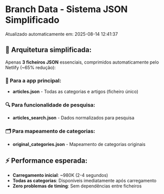 # Branch Data - Sistema JSON Simplificado
Atualizado automaticamente em: 2025-08-14 12:41:37

## 🎯 Arquitetura simplificada:
Apenas **3 ficheiros JSON** essenciais, comprimidos automaticamente pelo Netlify (~65% redução):

### 📱 Para a app principal:
- **articles.json** - Todas as categorias e artigos (ficheiro único)

### 🔍 Para funcionalidade de pesquisa:
- **articles_search.json** - Dados normalizados para pesquisa

### 🗂️ Para mapeamento de categorias:
- **original_categories.json** - Mapeamento de categorias originais

## ⚡ Performance esperada:
- **Carregamento inicial**: ~980K (2-4 segundos)
- **Todas as categorias**: Disponíveis imediatamente após carregamento
- **Zero problemas de timing**: Sem dependências entre ficheiros
